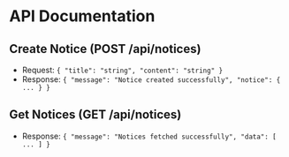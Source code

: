# API Documentation

## Create Notice (POST /api/notices)
- Request: `{ "title": "string", "content": "string" }`
- Response: `{ "message": "Notice created successfully", "notice": { ... } }`

## Get Notices (GET /api/notices)
- Response: `{ "message": "Notices fetched successfully", "data": [ ... ] }`